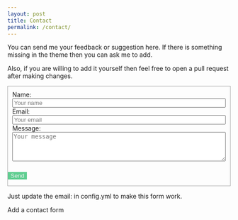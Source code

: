 ```yaml
---
layout: post
title: Contact
permalink: /contact/
---
```

<style>
.contact-li {
    list-style: none;
}

.contact-input {
    width: 100%;
}

.contact-input:focus {
    outline:none;
    border-bottom: 1px solid #37c376;
}

.contact-label {
    display: block;
}

ul.contact-ul {
    margin: 0;
    padding: 10px;
}

 #submit {

    background-color: #37c376;
    opacity: 0.8;
    color: #eee;
    border: none;

}

#submit:hover {
    opacity: 1;
    cursor: pointer;
} 


#contact-form {
    border: 1px solid #aaa;
    margin-bottom: 1em;
}

</style>

You can send me your feedback or suggestion here. If there is something missing in the theme then you can ask me to add. 

Also, if you are willing to add it yourself then feel free to open a pull request after making changes.

<form id="contact-form"
      action="https://formsubmit.co/canofworms23@yahoo.com"
      method="POST">

  <!-- 防機器人 honeypot，必填但藏起來 -->
  <input type="text" name="_gotcha" style="display:none" />
  <!-- 自訂提交後跳轉頁面，可改成你自己的 thank-you.html -->
  <input type="hidden" name="_next" value="/thank-you.html" />

  <ul class="contact-ul">
    <li class="contact-li">
      <label class="contact-label" for="name">Name:</label>
      <input type="text"    id="name"    name="name"    class="contact-input" placeholder="Your name" required />
    </li>
    <li class="contact-li">
      <label class="contact-label" for="email">Email:</label>
      <input type="email"   id="email"   name="email"   class="contact-input" placeholder="Your email" required />
    </li>
    <li class="contact-li">
      <label class="contact-label" for="message">Message:</label>
      <textarea id="message" name="message" class="contact-input" rows="4" placeholder="Your message" required></textarea>
    </li>
  </ul>

  <button type="submit" id="submit">Send</button>
</form>

Just update the email: in config.yml to make this form work.


Add a contact form
